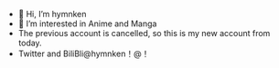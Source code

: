 - 👋 Hi, I’m hymnken
- 👀 I’m interested in Anime and Manga 
- The previous account is cancelled, so this is my new account from today.
- Twitter and BiliBli@hymnken！@！
